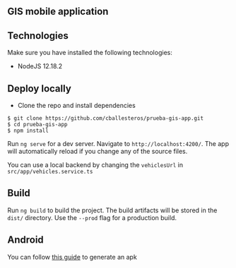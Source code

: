 ## GIS mobile application

## Technologies

Make sure you have installed the following technologies:

* NodeJS 12.18.2

## Deploy locally

* Clone the repo and install dependencies
```
$ git clone https://github.com/cballesteros/prueba-gis-app.git
$ cd prueba-gis-app
$ npm install
```

Run `ng serve` for a dev server. Navigate to `http://localhost:4200/`. The app will automatically reload if you change any of the source files.

You can use a local backend by changing the `vehiclesUrl` in `src/app/vehicles.service.ts`

## Build

Run `ng build` to build the project. The build artifacts will be stored in the `dist/` directory. Use the `--prod` flag for a production build.

## Android

You can follow [this guide](https://ionicframework.com/docs/cli/commands/capacitor-build) to generate an apk